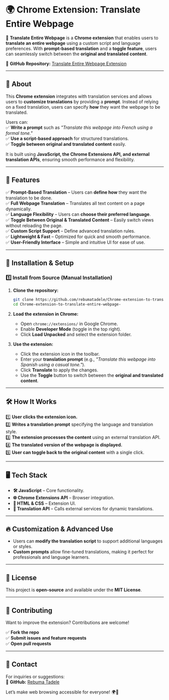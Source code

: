 # 🌍 **Chrome Extension: Translate Entire Webpage**  

🚀 **Translate Entire Webpage** is a **Chrome extension** that enables users to **translate an entire webpage** using a custom script and language preferences. With **prompt-based translation** and a **toggle feature**, users can seamlessly switch between the **original and translated content**.  

🔗 **GitHub Repository:** [Translate Entire Webpage Extension](https://github.com/rebumatadele/Chrome-extension-to-translate-entire-webpage-)  

---

## 📝 **About**  

This **Chrome extension** integrates with translation services and allows users to **customize translations** by providing a **prompt**. Instead of relying on a fixed translation, users can specify **how** they want the webpage to be translated.  

Users can:  
✅ **Write a prompt** such as *"Translate this webpage into French using a formal tone."*  
✅ **Use a script-based approach** for structured translations.  
✅ **Toggle between original and translated content** easily.  

It is built using **JavaScript, the Chrome Extensions API, and external translation APIs**, ensuring smooth performance and flexibility.  

---

## 🚀 **Features**  

✅ **Prompt-Based Translation** – Users can **define how** they want the translation to be done.  
✅ **Full Webpage Translation** – Translates all text content on a page dynamically.  
✅ **Language Flexibility** – Users can **choose their preferred language**.  
✅ **Toggle Between Original & Translated Content** – Easily switch views without reloading the page.  
✅ **Custom Script Support** – Define advanced translation rules.  
✅ **Lightweight & Fast** – Optimized for quick and smooth performance.  
✅ **User-Friendly Interface** – Simple and intuitive UI for ease of use.  

---

## 🔧 **Installation & Setup**  

### **1️⃣ Install from Source (Manual Installation)**  

1. **Clone the repository:**  
   ```bash
   git clone https://github.com/rebumatadele/Chrome-extension-to-translate-entire-webpage-.git
   cd Chrome-extension-to-translate-entire-webpage-
   ```

2. **Load the extension in Chrome:**  
   - Open `chrome://extensions/` in Google Chrome.  
   - Enable **Developer Mode** (toggle in the top right).  
   - Click **Load Unpacked** and select the extension folder.  

3. **Use the extension:**  
   - Click the extension icon in the toolbar.  
   - Enter your **translation prompt** (e.g., *"Translate this webpage into Spanish using a casual tone."*).  
   - Click **Translate** to apply the changes.  
   - Use the **Toggle** button to switch between the **original and translated content**.  

---

## 🛠 **How It Works**  

1️⃣ **User clicks the extension icon.**  
2️⃣ **Writes a translation prompt** specifying the language and translation style.  
3️⃣ **The extension processes the content** using an external translation API.  
4️⃣ **The translated version of the webpage is displayed.**  
5️⃣ **User can toggle back to the original content** with a single click.  

---

## 🖥️ **Tech Stack**  

- **🛠 JavaScript** – Core functionality.  
- **🌐 Chrome Extensions API** – Browser integration.  
- **📜 HTML & CSS** – Extension UI.  
- **📡 Translation API** – Calls external services for dynamic translations.  

---

## 🔥 **Customization & Advanced Use**  

- Users can **modify the translation script** to support additional languages or styles.  
- **Custom prompts** allow fine-tuned translations, making it perfect for professionals and language learners.  

---

## 📜 **License**  

This project is **open-source** and available under the **MIT License**.  

---

## 🙌 **Contributing**  

Want to improve the extension? Contributions are welcome!  

✅ **Fork the repo**  
✅ **Submit issues and feature requests**  
✅ **Open pull requests**  

---

## 📩 **Contact**  

For inquiries or suggestions:  
🔗 **GitHub:** [Rebuma Tadele](https://github.com/rebumatadele)  

Let’s make web browsing accessible for everyone! 🌍🚀
